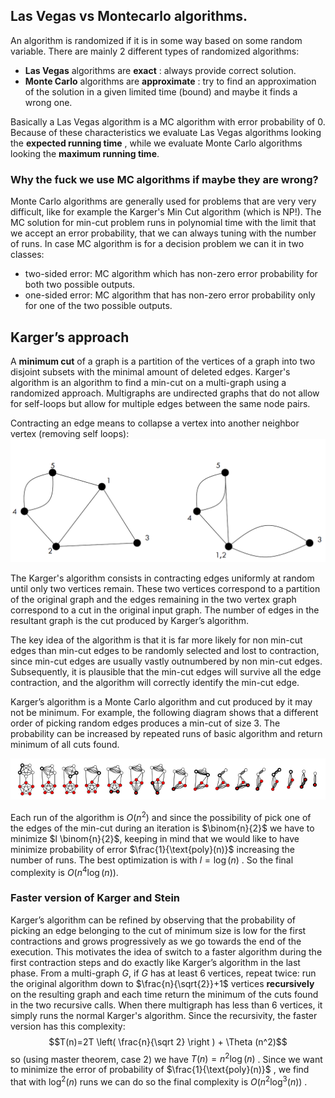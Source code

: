 ## Las Vegas vs Montecarlo algorithms. 

An algorithm is randomized if it is in some way based on some random variable. There are mainly 2 different types of randomized algorithms:

- **Las Vegas** algorithms are **exact** : always provide correct solution.
- **Monte Carlo** algorithms are **approximate** : try to find an approximation of the solution in a given limited time (bound) and maybe it finds a wrong one.

Basically a Las Vegas algorithm is a MC algorithm with error probability of 0. Because of these characteristics we evaluate Las Vegas algorithms looking the **expected running time** , while we evaluate Monte Carlo algorithms looking the **maximum running time**. 

### Why the fuck we use MC algorithms if maybe they are wrong?

Monte Carlo algorithms are generally used for problems that are very very difficult, like for example the Karger's Min Cut algorithm (which is NP!). The MC solution for min-cut problem runs in polynomial time with the limit that we accept an error probability, that we can always tuning with the number of runs. 
In case MC algorithm is for a decision problem we can it in two classes: 

- two-sided error: MC algorithm which has non-zero error probability for both two possible outputs. 
- one-sided error: MC algorithm that has non-zero error probability only for one of the two possible outputs. 


## Karger’s approach

A **minimum cut** of a graph is a partition of the vertices of a graph into two disjoint subsets with the minimal amount of deleted edges. Karger's algorithm is an algorithm to find a min-cut on a multi-graph using a randomized approach. Multigraphs are undirected graphs that do not allow for self-loops but allow for multiple edges between the same node pairs.

Contracting an edge means to collapse a vertex into another neighbor vertex (removing self loops):
![](images/c0892efd0ab30537c18e80377885140a.png)


The Karger's algorithm consists in contracting edges uniformly at random until only two vertices remain. These two vertices correspond to a partition of the original graph and the edges remaining in the two vertex graph correspond to a cut in the original input graph.
The number of edges in the resultant graph is the cut produced by Karger’s algorithm. 

The key idea of the algorithm is that it is far more likely for non min-cut edges than min-cut edges to be randomly selected and lost to contraction, since min-cut edges are usually vastly outnumbered by non min-cut edges. Subsequently, it is plausible that the min-cut edges will survive all the edge contraction, and the algorithm will correctly identify the min-cut edge.

Karger’s algorithm is a Monte Carlo algorithm and cut produced by it may not be minimum. For example, the following diagram shows that a different order of picking random edges produces a min-cut of size 3.
The probability can be increased by repeated runs of basic algorithm and return minimum of all cuts found.

![](images/5e5cd01be75da238f6c5c66c4a1e5d1f.png)


Each run of the algorithm is $O(n^2)$ and since the possibility of pick one of the edges of the min-cut during an iteration is $\binom{n}{2}$ we have to minimize $l \binom{n}{2}$, keeping in mind that we would like to have minimize probability of error $\frac{1}{\text{poly}(n)}$ increasing the number of runs. The best optimization is with $l =\log (n)$ . So the final complexity is $O(n^4 \log (n))$.

### Faster version of Karger and Stein 

Karger’s algorithm can be refined by observing that the probability of picking an edge belonging to the cut of minimum size is low for the first contractions and grows progressively as we go towards the end of the execution. This motivates the idea of switch to a faster algorithm during the first contraction steps and do exactly like Karger’s algorithm in the last phase.  From a multi-graph $G$, if $G$ has at least 6 vertices, repeat twice: run the original algorithm down to $\frac{n}{\sqrt{2}}+1$ vertices **recursively** on the resulting graph and each time return the minimum of the cuts found in the two recursive calls. When there multigraph has less than 6 vertices, it simply runs the normal Karger's algorithm. 
Since the recursivity, the faster version has this complexity:
$$T(n)=2T \left( \frac{n}{\sqrt 2} \right ) + \Theta (n^2)$$
so (using master theorem, case 2) we have $T(n)=n^2 \log (n)$ . Since we want to minimize the error of probability of $\frac{1}{\text{poly}(n)}$ , we find that with $\log ^2 (n)$ runs we can do so the final complexity is $O(n^2 \log^3(n))$ .



